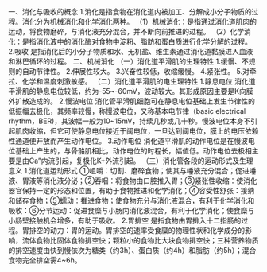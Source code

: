 一、消化与吸收的概念
1.消化是指食物在消化道内被加工、分解成小分子物质的过程。消化分为机械消化和化学消化两种。
（1）机械消化：是指通过消化道肌肉的运动，将食物磨碎，与消化液充分混合，并不断向前推进的过程。
（2）化学消化：是指消化液中的消化酶对食物中淀粉、脂肪和蛋白质进行化学分解的过程。
2.吸收 是指消化后的小分子物质和水、无机盐、维生素通过消化道黏膜进人血液和淋巴循环的过程。
二、机械消化
（一）消化道平滑肌的生理特性
1.缓慢、不规则的自动节律性。
2.伸展性较大。
3.兴奋性较低，收缩缓慢。
4.紧张性。
5.对牵拉、化学和温度刺激敏感。
（二）消化道平滑肌的电生理特性
1.静息电位 消化道平滑肌的静息电位较低，约为-55~-60mV，波动较大。其形成原因主要是K向膜外扩散造成的。
2.慢波电位 消化管平滑肌细胞可在静息电位基础上发生节律性的低振幅去极化，其频率较慢，称慢波电位，又称基本电节律（basic electrical rhythm，BER)，其波幅一般为10~15mV，持续几秒或几十秒。慢波电位本身不引起肌肉收缩，但它可使静息电位接近于阈电位，一旦达到阈电位，膜上的电压依赖性通道便开放而产生动作电位。
3.动作电位 消化道平滑肌的动作电位是在慢波电位基础上产生的，与骨骼肌相比，动作电位的时程长，幅值低。动作电位去极相主要是由Ca”内流引起，复极化K+外流引起。
（三）消化管各段的运动形式及生理意义
1.消化道运动形式 ①咀嚼：切割、磨碎食物；使其与唾液充分混合；促进唾液、胃液等消化液分泌；②吞咽：将食物由口腔推入胃；③紧张性收缩：使消化器官保持一定的形态和位置，有助于食物推进和化学消化；④容受性舒张：接纳和储存食物；⑤蠕动：推进食物；使食物充分与消化液混合，有利于化学消化和吸收：⑥分节运动：促进食糜与小肠内消化液混合，有利于化学消化；使食糜与小肠壁接触机会增多，有助于吸收。
2.胃排空 是指食物由胃排入十二指肠的过程。胃排空的动力：胃的运动。胃排空的速率受食糜的物理性状和化学成分的影响，流体食物比固体食物排空快；颗粒小的食物比大块食物排空快；三种营养物质的排空速度由快到慢依次为糖类（约3h）、蛋白质（约4h）和脂肪（约5h）；混合食物完全排空需4~6h。